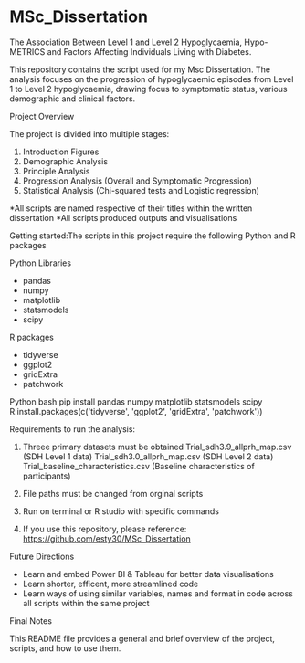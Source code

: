 # MSc_Dissertation
The Association Between Level 1 and Level 2 Hypoglycaemia, Hypo-METRICS and Factors Affecting Individuals Living with Diabetes.

This repository contains the script used for my Msc Dissertation. The analysis focuses on the progression of hypoglycaemic episodes from Level 1 to Level 2 hypoglycaemia, drawing focus to symptomatic status, various demographic and clinical factors. 

Project Overview 

The project is divided into multiple stages:

1) Introduction Figures
2) Demographic Analysis
3) Principle Analysis
4) Progression Analysis (Overall and Symptomatic Progression)
5) Statistical Analysis (Chi-squared tests and Logistic regression)
   
*All scripts are named respective of their titles within the written dissertation
*All scripts produced outputs and visualisations 

Getting started:The scripts in this project require the following Python and R packages

Python Libraries
- pandas
- numpy
- matplotlib
- statsmodels
- scipy

R packages 
- tidyverse
- ggplot2
- gridExtra
- patchwork
  
Python bash:pip install pandas numpy matplotlib statsmodels scipy
R:install.packages(c('tidyverse', 'ggplot2', 'gridExtra', 'patchwork'))

Requirements to run the analysis: 

1. Threee primary datasets must be obtained 
Trial_sdh3.9_allprh_map.csv (SDH Level 1 data)
Trial_sdh3.0_allprh_map.csv (SDH Level 2 data)
Trial_baseline_characteristics.csv (Baseline characteristics of participants)

2. File paths must be changed from orginal scripts
3. Run on terminal or R studio with specific commands
4. If you use this repository, please reference: https://github.com/esty30/MSc_Dissertation

Future Directions 
- Learn and embed Power BI & Tableau for better data visualisations
- Learn shorter, efficent, more streamlined code
- Learn ways of using similar variables, names and format in code across all scripts within the same project

Final Notes

This README file provides a general and brief overview of the project, scripts, and how to use them.

